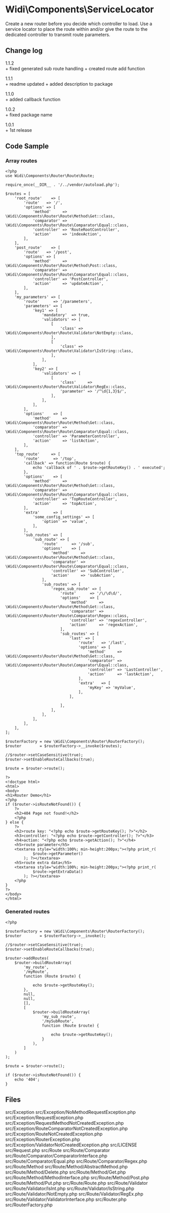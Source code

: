 # Widi\Components\ServiceLocator
Create a new router before you decide which controller to load. Use a 
service locator to place the route within and/or give the route to the 
dedicated controller to transmit route parameters.

## Change log

1.1.2   
        + fixed generated sub route handling
        + created route add function

1.1.1   
        + readme updated
        + added description to package

1.1.0   
        + added callback function

1.0.2   
        + fixed package name
        
1.0.1   
        + 1st release

## Code Sample

### Array routes
```
<?php
use Widi\Components\Router\Route\Route;

require_once(__DIR__ . '/../vendor/autoload.php');

$routes = [
    'root_route'    => [
        'route'   => '/',
        'options' => [
            'method'     => \Widi\Components\Router\Route\Method\Get::class,
            'comparator' => \Widi\Components\Router\Route\Comparator\Equal::class,
            'controller' => 'RouteRootController',
            'action'     => 'indexAction',
        ],
    ],
    'post_route'    => [
        'route'   => '/post',
        'options' => [
            'method'     => \Widi\Components\Router\Route\Method\Post::class,
            'comparator' => \Widi\Components\Router\Route\Comparator\Equal::class,
            'controller' => 'PostController',
            'action'     => 'updateAction',
        ],
    ],
    'my_parameters' => [
        'route'      => '/parameters',
        'parameters' => [
            'key1' => [
                'mandatory'  => true,
                'validators' => [
                    [
                        'class' => \Widi\Components\Router\Route\Validator\NotEmpty::class,
                    ],
                    [
                        'class' => \Widi\Components\Router\Route\Validator\IsString::class,
                    ],
                ],
            ],
            'key2' => [
                'validators' => [
                    [
                        'class'     => \Widi\Components\Router\Route\Validator\RegEx::class,
                        'parameter' => '/^\d{1,3}$/',
                    ],
                ],
            ],
        ],
        'options'    => [
            'method'     => \Widi\Components\Router\Route\Method\Get::class,
            'comparator' => \Widi\Components\Router\Route\Comparator\Equal::class,
            'controller' => 'ParameterController',
            'action'     => 'listAction',
        ],
    ],
    'top_route'     => [
        'route'      => '/top',
        'callback' => function(Route $route) {
            echo 'callback of ' . $route->getRouteKey() . ' executed';
        },
        'options'    => [
            'method'     => \Widi\Components\Router\Route\Method\Get::class,
            'comparator' => \Widi\Components\Router\Route\Comparator\Equal::class,
            'controller' => 'TopRouteController',
            'action'     => 'topAction',
        ],
        'extra'      => [
            'some_config_settings' => [
                'option' => 'value',
            ],
        ],
        'sub_routes' => [
            'sub_route' => [
                'route'      => '/sub',
                'options'    => [
                    'method'     => \Widi\Components\Router\Route\Method\Get::class,
                    'comparator' => \Widi\Components\Router\Route\Comparator\Equal::class,
                    'controller' => 'SubController',
                    'action'     => 'subAction',
                ],
                'sub_routes' => [
                    'regex_sub_route' => [
                        'route'      => '/\/\d\d/',
                        'options'    => [
                            'method'     => \Widi\Components\Router\Route\Method\Get::class,
                            'comparator' => \Widi\Components\Router\Route\Comparator\Regex::class,
                            'controller' => 'regexController',
                            'action'     => 'regexAction',
                        ],
                        'sub_routes' => [
                            'last' => [
                                'route'   => '/last',
                                'options' => [
                                    'method'     => \Widi\Components\Router\Route\Method\Get::class,
                                    'comparator' => \Widi\Components\Router\Route\Comparator\Equal::class,
                                    'controller' => 'LastController',
                                    'action'     => 'lastAction',
                                ],
                                'extra'   => [
                                    'myKey' => 'myValue',
                                ],
                            ],

                        ],
                    ],
                ],
            ],
        ],
    ],
];

$routerFactory = new \Widi\Components\Router\RouterFactory();
$router        = $routerFactory->__invoke($routes);

//$router->setCaseSensitive(true);
$router->setEnableRouteCallbacks(true);

$route = $router->route();

?>
<!doctype html>
<html>
<body>
<h1>Router Demo</h1>
<?php
if ($router->isRouteNotFound()) {
    ?>
    <h2>404 Page not found!</h2>
    <?php
} else {
    ?>
    <h2>route key: "<?php echo $route->getRouteKey(); ?>"</h2>
    <h3>controller: "<?php echo $route->getController(); ?>"</h3>
    <h4>action: "<?php echo $route->getAction(); ?>"</h4>
    <h5>route parameter</h5>
    <textarea style="width:100%; min-height:200px;"><?php print_r(
            $route->getParameter()
        ); ?></textarea>
    <h5>route extra data</h5>
    <textarea style="width:100%; min-height:200px;"><?php print_r(
            $route->getExtraData()
        ); ?></textarea>
    <?php
}
?>
</body>
</html>
```

### Generated routes
```
<?php

$routerFactory = new \Widi\Components\Router\RouterFactory();
$router        = $routerFactory->__invoke();

//$router->setCaseSensitive(true);
$router->setEnableRouteCallbacks(true);

$router->addRoutes(
    $router->buildRouteArray(
        'my_route',
        '/myRoute',
        function (Route $route) {

            echo $route->getRouteKey();
        },
        null,
        null,
        [],
        [
            $router->buildRouteArray(
                'my_sub_route',
                '/mySubRoute',
                function (Route $route) {

                    echo $route->getRouteKey();
                }
            ),
        ]
    )
);

$route = $router->route();

if ($router->isRouteNotFound()) {
    echo '404';
}
```

## Files
src/Exception
src/Exception/NoMethodRequestException.php
src/Exception/RequestException.php
src/Exception/RequestMethodNotCreatedException.php
src/Exception/RouteComparatorNotCreatedException.php
src/Exception/RouteNotCreatedException.php
src/Exception/RouterException.php
src/Exception/ValidatorNotCreatedException.php
src/LICENSE
src/Request.php
src/Route
src/Route/Comparator
src/Route/Comparator/ComparatorInterface.php
src/Route/Comparator/Equal.php
src/Route/Comparator/Regex.php
src/Route/Method
src/Route/Method/AbstractMethod.php
src/Route/Method/Delete.php
src/Route/Method/Get.php
src/Route/Method/MethodInterface.php
src/Route/Method/Post.php
src/Route/Method/Put.php
src/Route/Route.php
src/Route/Validator
src/Route/Validator/IsInt.php
src/Route/Validator/IsString.php
src/Route/Validator/NotEmpty.php
src/Route/Validator/RegEx.php
src/Route/Validator/ValidatorInterface.php
src/Router.php
src/RouterFactory.php
